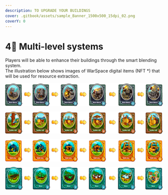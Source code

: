 ```yaml
---
description: TO UPGRADE YOUR BUILDINGS
cover: .gitbook/assets/sample_Banner_1500x500_15dpi_02.png
coverY: 0
---
```


# 4⃣ Multi-level systems

Players will be able to enhance their buildings through the smart blending system.\
The illustration below shows images of WarSpace digital items (NFT \*) that will be used for resource extraction.

![Stone Quarry produces STONE. STONE is used in the construction of new buildings. You can get it from a resource pack.](.gitbook/assets/stone.png)

![Lumber mill produces WOOD. Is used in the construction of new buildings. You can get it from a resource pack.](.gitbook/assets/wood.png)

![Gold mine produces GOLD. GOLD is needed so that your workers can mine resources. Each building consumes a fixed amount of GOLD. GOLD is used when crafting some buildings.](.gitbook/assets/gold.png)

![Farm produces food. FOOD is needed so that your workers can mine resources. Each building consumes a fixed amount of FOOD.](.gitbook/assets/farm.png)
